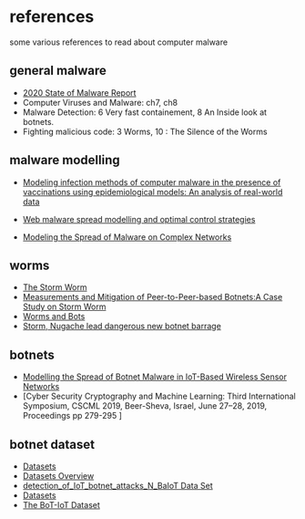 # references
some various references to read about computer malware

## general malware

* [2020 State of  Malware Report](
  https://resources.malwarebytes.com/files/2020/02/2020_State-of-Malware-Report.pdf)
* Computer Viruses and Malware: ch7, ch8
* Malware Detection: 6 Very fast containement, 8 An Inside look at botnets.
* Fighting malicious code: 3 Worms, 10 : The Silence of the Worms

## malware modelling

* [Modeling infection methods of computer malware in the presence of 
  vaccinations using epidemiological models: An analysis of real-world 
  data](papers/Modellig%20infection%20method.pdf)

* [Web malware spread modelling and optimal control strategies](
  papers/Web_malware_spread_modelling_and_optimal_control_s.pdf)

* [Modeling the Spread of Malware on Complex Networks](
  papers/ModelingtheSpreadofMalware.pdf)

## worms

* [The Storm Worm](https://www.schneier.com/blog/archives/2007/10/the_storm_worm.html)
* [Measurements and Mitigation of Peer-to-Peer-based Botnets:A Case Study on 
  Storm Worm](papers/Measurements_and_Mitigation_of_Peer-to-Peer-based_.pdf)
* [Worms and Bots](https://crypto.stanford.edu/cs155old/cs155-spring11/lectures/worm-botnet.pdf)
* [Storm, Nugache lead dangerous new botnet barrage](
  https://searchsecurity.techtarget.com/news/1286808/Storm-Nugache-lead-dangerous-new-botnet-barrage)

## botnets
* [Modelling the Spread of Botnet Malware in IoT-Based Wireless Sensor Networks](papers/ModellingTheSpreadOfBotnets.pdf)
* [Cyber Security Cryptography and Machine Learning: Third International Symposium, CSCML 2019, Beer-Sheva, Israel, June 27–28, 2019, Proceedings pp 279-295 ]

## botnet dataset
* [Datasets](https://www.uvic.ca/engineering/ece/isot/datasets/)
* [Datasets Overview](https://www.stratosphereips.org/datasets-overview)
* [detection_of_IoT_botnet_attacks_N_BaIoT Data Set](https://archive.ics.uci.edu/ml/datasets/detection_of_IoT_botnet_attacks_N_BaIoT#)
* [Datasets](https://www.unb.ca/cic/datasets/index.html)
* [The BoT-IoT Dataset](https://www.unsw.adfa.edu.au/unsw-canberra-cyber/cybersecurity/ADFA-NB15-Datasets/bot_iot.php)
